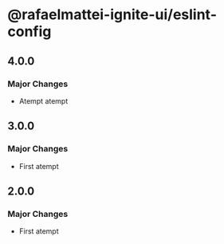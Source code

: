 # @rafaelmattei-ignite-ui/eslint-config

## 4.0.0

### Major Changes

- Atempt atempt

## 3.0.0

### Major Changes

- First atempt

## 2.0.0

### Major Changes

- First atempt

